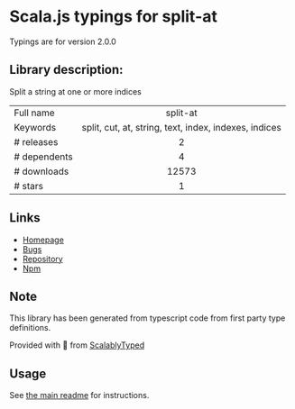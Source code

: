 
# Scala.js typings for split-at

Typings are for version 2.0.0

## Library description:
Split a string at one or more indices

|                    |                 |
| ------------------ | :-------------: |
| Full name          | split-at |
| Keywords           | split, cut, at, string, text, index, indexes, indices |
| # releases         | 2 |
| # dependents       | 4 |
| # downloads        | 12573 |
| # stars            | 1 |

## Links
- [Homepage](https://github.com/sindresorhus/split-at#readme)
- [Bugs](https://github.com/sindresorhus/split-at/issues)
- [Repository](https://github.com/sindresorhus/split-at)
- [Npm](https://www.npmjs.com/package/split-at)
    


## Note
This library has been generated from typescript code from first party type definitions.

Provided with :purple_heart: from [ScalablyTyped](https://github.com/oyvindberg/ScalablyTyped)

## Usage
See [the main readme](../../readme.md) for instructions.


